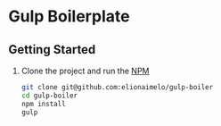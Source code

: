 # Gulp Boilerplate

## Getting Started

1. Clone the project and run the [NPM](https://npmjs.org/)

	``` bash
	git clone git@github.com:elionaimelo/gulp-boiler
	cd gulp-boiler
	npm install
	gulp
	```
